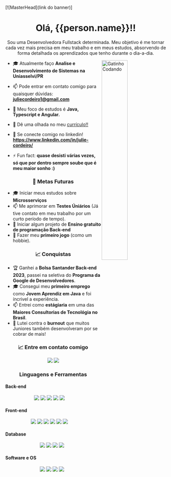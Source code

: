 [![MasterHead](link do banner)]
<h1 align="center">Olá, {{person.name}}!!</h1>
<p align="center">Sou uma Desenvolvedora Fullstack determinada.
Meu objetivo é me tornar cada vez mais precisa em meu trabalho e em meus estudos, absorvendo de forma detalhada os aprendizados que tenho durante o dia-a-dia.</p>

<p padding-left="10px"><img align="right" alt="Gatinho Codando" width="40%" max-width="100%" src="https://media1.tenor.com/m/XPRG-4ujVMIAAAAd/cat-work-in-progress.gif"></p>

- 🎓 Atualmente faço **Analise e Desenvolvimento de Sistemas na Uniasselvi/PR**

- 📫 Pode entrar em contato comigo para quaisquer dúvidas: **juliecordeiro1@gmail.com**

- 🌱 Meu foco de estudos é **Java, Typescript e Angular.**

- 📄 Dê uma olhada no meu [currículo!!](https://docs.google.com/document/d/1tB-TN5v6APGdjDqBkPrd55C16xHTQkkYnu9dJgS_648/edit?usp=sharing)

- 📌 Se conecte comigo no linkedin! **https://www.linkedin.com/in/julie-cordeiro/**

- ⚡ Fun fact: **quase desisti várias vezes, só que por dentro sempre soube que é meu maior sonho :)**


<h3 align="center">🎯 Metas Futuras </h3>

- 🎓 Iniciar meus estudos sobre **Microsserviços**
- 📫 Me aprimorar em **Testes Úniários** (Já tive contato em meu trabalho por um curto período de tempo).
- 🌱 Iniciar algum projeto de **Ensino gratuito de programação Back-end**
- 📄 Fazer meu **primeiro jogo** (como um hobbie).

<h3 align="center">📈 Conquistas </h3> 

- 🏆 Ganhei a **Bolsa Santander Back-end 2023**, passei na seletiva do **Programa da Google de Desenvolvedores**.
- 🎓 Consegui meu **primeiro emprego** como **Jovem Aprendiz em Java** e foi íncrivel a experiência.
- 📫 Entrei como **estágiaria** em uma das **Maiores Consultorias de Tecnológia no Brasil**.
- 🌱 Lutei contra o **burnout** que muitos Juniores também desenvolveram por se cobrar de mais!

<h3 align="center">📈 Entre em contato comigo </h3> 

<p align="center">
<a href="juliecordeiro@gmail.com" target="_blank"><img src="https://img.shields.io/badge/Gmail-D14836?style=for-the-badge&logo=gmail&logoColor=white"></a>
<a href="https://www.linkedin.com/in/julie-cordeiro/" target="_blank"><img src="https://img.shields.io/badge/LinkedIn-0077B5?style=for-the-badge&logo=linkedin&logoColor=white"></a>
</p>



<h3 align="center">Linguagens e Ferramentas</h3>

<h4>Back-end</h4>
<p align="center">
<a target="_blank"><img src="https://img.shields.io/badge/java-%23ED8B00.svg?style=for-the-badge&logo=openjdk&logoColor=white"></a>
<a target="_blank"><img src="https://img.shields.io/badge/spring-%236DB33F.svg?style=for-the-badge&logo=spring&logoColor=white"></a>
<a target="_blank"><img src="https://img.shields.io/badge/node.js-6DA55F?style=for-the-badge&logo=node.js&logoColor=white"></a>
<a target="_blank"><img src="https://img.shields.io/badge/JWT-black?style=for-the-badge&logo=JSON%20web%20tokens"></a>
<a target="_blank"><img src="https://img.shields.io/badge/Swagger-85EA2D?style=for-the-badge&logo=Swagger&logoColor=white"></a>
<a target="_blank"><img src=""></a>
<a target="_blank"><img src=""></a>
<a target="_blank"><img src=""></a>
<a target="_blank"><img src=""></a>
<a target="_blank"><img src=""></a>
<a target="_blank"><img src=""></a>

</p>


<h4>Front-end</h4>
<p align="center">
<a target="_blank"><img src="https://img.shields.io/badge/angular-%23DD0031.svg?style=for-the-badge&logo=angular&logoColor=white"></a>
<a target="_blank"><img src="https://img.shields.io/badge/Javascript-F7DF1E.svg?style=for-the-badge&logo=javascript&logoColor=black"></a>
<a target="_blank"><img src="https://img.shields.io/badge/TypeScript-007ACC?style=for-the-badge&logo=typescript&logoColor=white"></a>
<a target="_blank"><img src="https://img.shields.io/badge/HTML5-E34F26?style=for-the-badge&logo=html5&logoColor=white"></a>
<a target="_blank"><img src="https://img.shields.io/badge/typescript-%23007ACC.svg?style=for-the-badge&logo=typescript&logoColor=white"></a>
<a target="_blank"><img src="https://img.shields.io/badge/CSS3-1572B6?style=for-the-badge&logo=css3&logoColor=white"></a>
<a target="_blank"><img src=""></a>
<a target="_blank"><img src=""></a>
<a target="_blank"><img src=""></a>
<a target="_blank"><img src=""></a>
<a target="_blank"><img src=""></a>
<a target="_blank"><img src=""></a>


</p>

<h4>Database</h4>
<p align="center">
<a target="_blank"><img src="https://img.shields.io/badge/Microsoft%20SQL%20Server-CC2927?style=for-the-badge&logo=microsoft%20sql%20server&logoColor=white"></a>
<a target="_blank"><img src="https://img.shields.io/badge/mysql-4479A1.svg?style=for-the-badge&logo=mysql&logoColor=white"></a>
<a target="_blank"><img src="https://img.shields.io/badge/Neo4j-008CC1?style=for-the-badge&logo=neo4j&logoColor=white"></a>
<a target="_blank"><img src="https://img.shields.io/badge/postgres-%23316192.svg?style=for-the-badge&logo=postgresql&logoColor=white"></a>
<a target="_blank"><img src=""></a>
<a target="_blank"><img src=""></a>
</p>

<h4>Software e OS</h4>
<p align="center">
<a target="_blank"><img src="https://img.shields.io/badge/Windows-0078D6?style=for-the-badge&logo=windows&logoColor=white"></a>
<a target="_blank"><img src="https://img.shields.io/badge/Ubuntu-E95420?style=for-the-badge&logo=ubuntu&logoColor=white"></a>
<a target="_blank"><img src="https://img.shields.io/badge/Microsoft_Office-D83B01?style=for-the-badge&logo=microsoft-office&logoColor=white"></a>
<a target="_blank"><img src="https://img.shields.io/badge/-git-red?style=for-the-badge&logo=Git&logoColor=white"></a>
<a target="_blank"><img src=""></a>
<a target="_blank"><img src=""></a>

